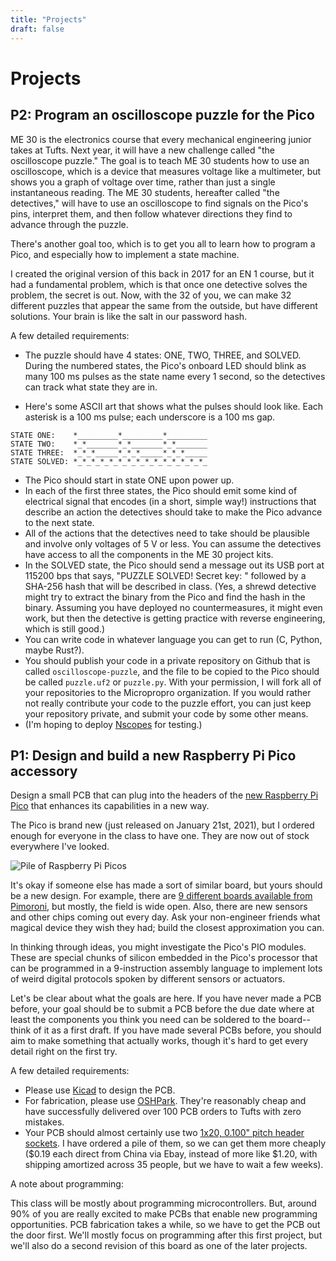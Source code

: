 ```yaml
---
title: "Projects"
draft: false
---
```

# Projects

## P2: Program an oscilloscope puzzle for the Pico

ME 30 is the electronics course that every mechanical engineering junior takes at Tufts. Next year, it will have a new challenge called "the oscilloscope puzzle." The goal is to teach ME 30 students how to use an oscilloscope, which is a device that measures voltage like a multimeter, but shows you a graph of voltage over time, rather than just a single instantaneous reading. The ME 30 students, hereafter called "the detectives," will have to use an oscilloscope to find signals on the Pico's pins, interpret them, and then follow whatever directions they find to advance through the puzzle.

There's another goal too, which is to get you all to learn how to program a Pico, and especially how to implement a state machine.

I created the original version of this back in 2017 for an EN 1 course, but it had a fundamental problem, which is that once one detective solves the problem, the secret is out. Now, with the 32 of you, we can make 32 different puzzles that appear the same from the outside, but have different solutions. Your brain is like the salt in our password hash.

A few detailed requirements:

* The puzzle should have 4 states: ONE, TWO, THREE, and SOLVED. During the numbered states, the Pico's onboard LED should blink as many 100 ms pulses as the state name every  1 second, so the detectives can track what state they are in.

* Here's some ASCII art that shows what the pulses should look like. Each asterisk is a 100 ms pulse; each underscore is a 100 ms gap. 

```
STATE ONE:    *_________*_________*_________
STATE TWO:    *_*_______*_*_______*_*_______
STATE THREE:  *_*_*_____*_*_*_____*_*_*_____
STATE SOLVED: *_*_*_*_*_*_*_*_*_*_*_*_*_*_*_
```

* The Pico should start in state ONE upon power up.
* In each of the first three states, the Pico should emit some kind of electrical signal that encodes (in a short, simple way!) instructions that describe an action the detectives should take to make the Pico advance to the next state.
* All of the actions that the detectives need to take should be plausible and involve only voltages of 5 V or less. You can assume the detectives have access to all the components in the ME 30 project kits.
* In the SOLVED state, the Pico should send a message out its USB port at 115200 bps that says, "PUZZLE SOLVED! Secret key: " followed by a SHA-256 hash that will be described in class. (Yes, a shrewd detective might try to extract the binary from the Pico and find the hash in the binary. Assuming you have deployed no countermeasures, it might even work, but then the detective is getting practice with reverse engineering, which is still good.)
* You can write code in whatever language you can get to run (C, Python, maybe Rust?).
* You should publish your code in a private repository on Github that is called `oscilloscope-puzzle`, and the file to be copied to the Pico should be called `puzzle.uf2` or `puzzle.py`. With your permission, I will fork all of your repositories to the Micropropro organization. If you would rather not really contribute your code to the puzzle effort, you can just keep your repository private, and submit your code by some other means.
* (I'm hoping to deploy [Nscopes](http://nscope.org) for testing.)

## P1: Design and build a new Raspberry Pi Pico accessory

Design a small PCB that can plug into the headers of the [new Raspberry Pi Pico](https://www.raspberrypi.org/documentation/pico/getting-started/) that enhances its capabilities in a new way.

The Pico is brand new (just released on January 21st, 2021), but I ordered enough for everyone in the class to have one. They are now out of stock everywhere I've looked.

![Pile of Raspberry Pi Picos](/img/raspberry-pi-pico.jpg)

It's okay if someone else has made a sort of similar board, but yours should be a new design. For example, there are [9 different boards available from Pimoroni](https://shop.pimoroni.com/collections/pico), but mostly, the field is wide open. Also, there are new sensors and other chips coming out every day. Ask your non-engineer friends what magical device they wish they had; build the closest approximation you can.

In thinking through ideas, you might investigate the Pico's PIO modules. These are special chunks of silicon embedded in the Pico's processor that can be programmed in a 9-instruction assembly language to implement lots of weird digital protocols spoken by different sensors or actuators.

Let's be clear about what the goals are here. If you have never made a PCB before, your goal should be to submit a PCB before the due date where at least the components you think you need can be soldered to the board-- think of it as a first draft. If you have made several PCBs before, you should aim to make something that actually works, though it's hard to get every detail right on the first try.

A few detailed requirements:

* Please use [Kicad](https://www.kicad.org) to design the PCB.
* For fabrication, please use [OSHPark](https://oshpark.com). They're reasonably cheap and have successfully delivered over 100 PCB orders to Tufts with zero mistakes.
* Your PCB should almost certainly use two [1x20, 0.100" pitch header sockets](https://www.digikey.com/en/products/detail/sullins-connector-solutions/PPTC201LFBN-RC/810158). I have ordered a pile of them, so we can get them more cheaply ($0.19 each direct from China via Ebay, instead of more like $1.20, with shipping amortized across 35 people, but we have to wait a few weeks).

A note about programming:

This class will be mostly about programming microcontrollers. But, around 90% of you are really excited to make PCBs that enable new programming opportunities. PCB fabrication takes a while, so we have to get the PCB out the door first. We'll mostly focus on programming after this first project, but we'll also do a second revision of this board as one of the later projects.
